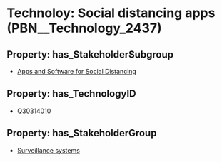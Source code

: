 # Technoloy: __Social distancing apps__ (PBN__Technology_2437)

## Property: has_StakeholderSubgroup

* [Apps and Software for Social Distancing](PBN__TechSubgroup_149)

## Property: has_TechnologyID

* [Q30314010](Q30314010)

## Property: has_StakeholderGroup

* [Surveillance systems](PBN__TechGroup_6)

